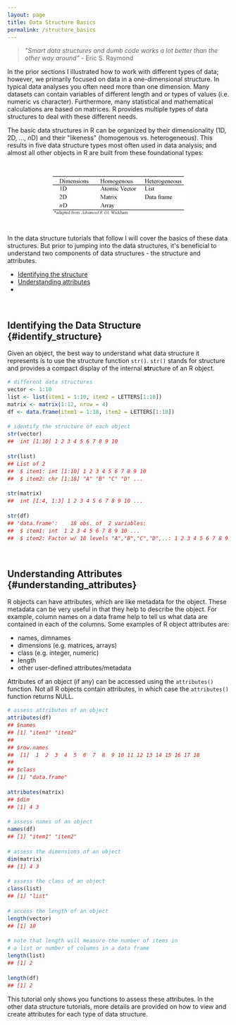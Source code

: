 ```yaml
---
layout: page
title: Data Structure Basics
permalink: /structure_basics
---
```


> *"Smart data structures and dumb code works a lot better than the other way around"* - Eric S. Raymond

In the prior sections I illustrated how to work with different types of data; however, we primarily focused on data in a one-dimensional structure.  In typical data analyses you often need more than one dimension.  Many datasets can contain variables of different length and or types of values (i.e. numeric vs character).  Furthermore, many statistical and mathematical calculations are based on matrices.  R provides multiple types of data structures to deal with these different needs.

The basic data structures in R can be organized by their dimensionality (1D, 2D, ..., *n*D) and their "likeness" (homogenous vs. heterogeneous).  This results in five data structure types most often used in data analysis; and almost all other objects in R are built from these foundational types:

<p>
<center>
<img src="/public/images/r_vocab/data_structure_types.png" alt="Data Structure Types" vspace="25">
</center>  
</p>

In the data structure tutorials that follow I will cover the basics of these data structures.  But prior to jumping into the data structures, it's beneficial to understand two components of data structures - the structure and attributes.  

- [Identifying the structure](#identify_structure)
- [Understanding attributes](#understanding_attributes)
- 
<br>

## Identifying the Data Structure {#identify_structure}
Given an object, the best way to understand what data structure it represents is to use the structure function `str()`.  `str()` stands for structure and provides a compact display of the internal **str**ucture of an R object.


```r
# different data structures
vector <- 1:10
list <- list(item1 = 1:10, item2 = LETTERS[1:18])
matrix <- matrix(1:12, nrow = 4)   
df <- data.frame(item1 = 1:18, item2 = LETTERS[1:18])

# identify the structure of each object
str(vector)
##  int [1:10] 1 2 3 4 5 6 7 8 9 10

str(list)
## List of 2
##  $ item1: int [1:10] 1 2 3 4 5 6 7 8 9 10
##  $ item2: chr [1:18] "A" "B" "C" "D" ...

str(matrix)
##  int [1:4, 1:3] 1 2 3 4 5 6 7 8 9 10 ...

str(df)
## 'data.frame':	18 obs. of  2 variables:
##  $ item1: int  1 2 3 4 5 6 7 8 9 10 ...
##  $ item2: Factor w/ 18 levels "A","B","C","D",..: 1 2 3 4 5 6 7 8 9 10 ...
```

<br>

## Understanding Attributes {#understanding_attributes}
R objects can have attributes, which are like metadata for the object. These metadata can be very useful in that they help to describe the object. For example, column names on a data frame help to tell us what data are contained in each of the columns. Some examples of R object attributes are:

* names, dimnames
* dimensions (e.g. matrices, arrays)
* class (e.g. integer, numeric)
* length
* other user-defined attributes/metadata

Attributes of an object (if any) can be accessed using the `attributes()` function. Not all R objects contain attributes, in which case the `attributes()` function returns NULL.


```r
# assess attributes of an object
attributes(df)
## $names
## [1] "item1" "item2"
## 
## $row.names
##  [1]  1  2  3  4  5  6  7  8  9 10 11 12 13 14 15 16 17 18
## 
## $class
## [1] "data.frame"

attributes(matrix)
## $dim
## [1] 4 3

# assess names of an object
names(df)
## [1] "item1" "item2"

# assess the dimensions of an object
dim(matrix)
## [1] 4 3

# assess the class of an object
class(list)
## [1] "list"

# access the length of an object
length(vector)
## [1] 10

# note that length will measure the number of items in
# a list or number of columns in a data frame
length(list)
## [1] 2

length(df)
## [1] 2
```
This tutorial only shows you functions to assess these attributes.  In the other data structure tutorials, more details are provided on how to view and create attributes for each type of data structure.


